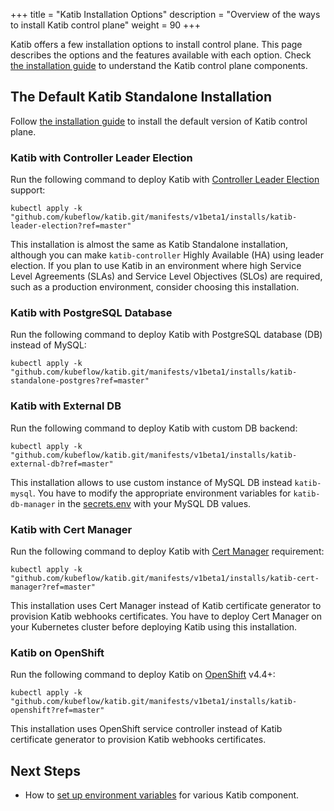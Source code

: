 +++
title = "Katib Installation Options"
description = "Overview of the ways to install Katib control plane"
weight = 90
+++

Katib offers a few installation options to install control plane. This page describes the options
and the features available with each option. Check
[the installation guide](/docs/components/katib/installation/#installing-control-plane) to
understand the Katib control plane components.

## The Default Katib Standalone Installation

Follow [the installation guide](/docs/components/katib/installation/#installing-katib) to install
the default version of Katib control plane.

### Katib with Controller Leader Election

Run the following command to deploy Katib with
[Controller Leader Election](https://kubernetes.io/blog/2016/01/simple-leader-election-with-kubernetes/) support:

```shell
kubectl apply -k "github.com/kubeflow/katib.git/manifests/v1beta1/installs/katib-leader-election?ref=master"
```

This installation is almost the same as Katib Standalone installation, although you can make
`katib-controller` Highly Available (HA) using leader election. If you plan to use Katib in an
environment where high Service Level Agreements (SLAs) and Service Level Objectives (SLOs)
are required, such as a production environment, consider choosing this installation.

### Katib with PostgreSQL Database

Run the following command to deploy Katib with PostgreSQL database (DB) instead of MySQL:

```shell
kubectl apply -k "github.com/kubeflow/katib.git/manifests/v1beta1/installs/katib-standalone-postgres?ref=master"
```

### Katib with External DB

Run the following command to deploy Katib with custom DB backend:

```shell
kubectl apply -k "github.com/kubeflow/katib.git/manifests/v1beta1/installs/katib-external-db?ref=master"
```

This installation allows to use custom instance of MySQL DB instead `katib-mysql`.
You have to modify the appropriate environment variables for `katib-db-manager` in the
[secrets.env](https://github.com/kubeflow/katib/blob/ea46a7f2b73b2d316b6b7619f99eb440ede1909b/manifests/v1beta1/installs/katib-external-db/secrets.env)
with your MySQL DB values.

### Katib with Cert Manager

Run the following command to deploy Katib with [Cert Manager](https://cert-manager.io/docs/releases/)
requirement:

```shell
kubectl apply -k "github.com/kubeflow/katib.git/manifests/v1beta1/installs/katib-cert-manager?ref=master"
```

This installation uses Cert Manager instead of Katib certificate generator to provision Katib
webhooks certificates. You have to deploy Cert Manager on your Kubernetes cluster before
deploying Katib using this installation.

### Katib on OpenShift

Run the following command to deploy Katib on [OpenShift](https://docs.openshift.com/) v4.4+:

```
kubectl apply -k "github.com/kubeflow/katib.git/manifests/v1beta1/installs/katib-openshift?ref=master"
```

This installation uses OpenShift service controller instead of Katib certificate generator to
provision Katib webhooks certificates.

## Next Steps

- How to [set up environment variables](/docs/components/katib/user-guides/env-variables/) for
  various Katib component.
